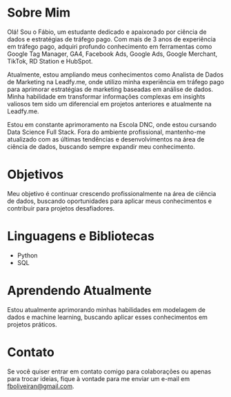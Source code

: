 # Sobre Mim

Olá! Sou o Fábio, um estudante dedicado e apaixonado por ciência de dados e estratégias de tráfego pago. Com mais de 3 anos de experiência em tráfego pago, adquiri profundo conhecimento em ferramentas como Google Tag Manager, GA4, Facebook Ads, Google Ads, Google Merchant, TikTok, RD Station e HubSpot.

Atualmente, estou ampliando meus conhecimentos como Analista de Dados de Marketing na Leadfy.me, onde utilizo minha experiência em tráfego pago para aprimorar estratégias de marketing baseadas em análise de dados. Minha habilidade em transformar informações complexas em insights valiosos tem sido um diferencial em projetos anteriores e atualmente na Leadfy.me.

Estou em constante aprimoramento na Escola DNC, onde estou cursando Data Science Full Stack. Fora do ambiente profissional, mantenho-me atualizado com as últimas tendências e desenvolvimentos na área de ciência de dados, buscando sempre expandir meu conhecimento.

# Objetivos

Meu objetivo é continuar crescendo profissionalmente na área de ciência de dados, buscando oportunidades para aplicar meus conhecimentos e contribuir para projetos desafiadores.

# Linguagens e Bibliotecas

- Python
- SQL

# Aprendendo Atualmente

Estou atualmente aprimorando minhas habilidades em modelagem de dados e machine learning, buscando aplicar esses conhecimentos em projetos práticos.

# Contato

Se você quiser entrar em contato comigo para colaborações ou apenas para trocar ideias, fique à vontade para me enviar um e-mail em fboliveiran@gmail.com.

